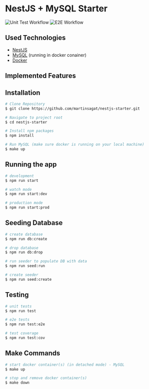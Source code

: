 # NestJS + MySQL Starter
![Unit Test Workflow](https://github.com/martinsagat/nest-app/actions/workflows/unit_test.yml/badge.svg)
![E2E Workflow](https://github.com/martinsagat/nest-app/actions/workflows/e2e_test.yml/badge.svg)

## Used Technologies
- [NestJS](https://nestjs.com)
- [MySQL](https://www.mysql.com) (running in docker conainer)
- [Docker](https://www.docker.com)

## Implemented Features


## Installation

```bash
# Clone Repository
$ git clone https://github.com/martinsagat/nestjs-starter.git

# Navigate to project root
$ cd nestjs-starter

# Install npm packages
$ npm install

# Run MySQL (make sure docker is running on your local machine)
$ make up
```

## Running the app

```bash
# development
$ npm run start

# watch mode
$ npm run start:dev

# production mode
$ npm run start:prod
```

## Seeding Database

```bash
# create database
$ npm run db:create

# drop database
$ npm run db:drop

# run seeder to populate DB with data
$ npm run seed:run

# create seeder
$ npm run seed:create
```

## Testing

```bash
# unit tests
$ npm run test

# e2e tests
$ npm run test:e2e

# test coverage
$ npm run test:cov
```

## Make Commands

```bash
# start docker container(s) (in detached mode) - MySQL
$ make up

# stop and remove docker container(s)
$ make down
```
